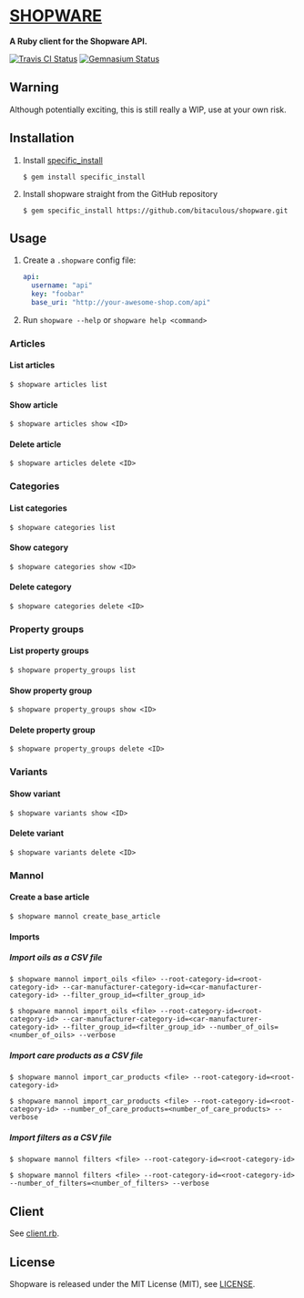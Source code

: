 [SHOPWARE](http://bitaculous.github.io/shopware "shopware")
===========================================================

**A Ruby client for the Shopware API.**

[![Travis CI Status](https://travis-ci.org/bitaculous/shopware.svg)](http://travis-ci.org/bitaculous/shopware) [![Gemnasium Status](https://gemnasium.com/bitaculous/shopware.svg)](https://gemnasium.com/bitaculous/shopware)

Warning
-------

Although potentially exciting, this is still really a WIP, use at your own risk.

Installation
------------

1. Install [specific_install](https://github.com/rdp/specific_install "Rubygems plugin to allow you to install an 'edge' gem straight from its GitHub repository")

    ```
    $ gem install specific_install
    ```

2. Install shopware straight from the GitHub repository

    ```
    $ gem specific_install https://github.com/bitaculous/shopware.git
    ```

Usage
-----

1. Create a `.shopware` config file:

    ```yml
    api:
      username: "api"
      key: "foobar"
      base_uri: "http://your-awesome-shop.com/api"
    ```

2. Run `shopware --help` or `shopware help <command>`

### Articles

#### List articles

```
$ shopware articles list
```

#### Show article

```
$ shopware articles show <ID>
```

#### Delete article

```
$ shopware articles delete <ID>
```

### Categories

#### List categories

```
$ shopware categories list
```

#### Show category

```
$ shopware categories show <ID>
```

#### Delete category

```
$ shopware categories delete <ID>
```

### Property groups

#### List property groups

```
$ shopware property_groups list
```

#### Show property group

```
$ shopware property_groups show <ID>
```

#### Delete property group

```
$ shopware property_groups delete <ID>
```

### Variants

#### Show variant

```
$ shopware variants show <ID>
```

#### Delete variant

```
$ shopware variants delete <ID>
```

### Mannol

#### Create a base article

```
$ shopware mannol create_base_article
```

#### Imports

##### Import oils as a CSV file

```
$ shopware mannol import_oils <file> --root-category-id=<root-category-id> --car-manufacturer-category-id=<car-manufacturer-category-id> --filter_group_id=<filter_group_id>

$ shopware mannol import_oils <file> --root-category-id=<root-category-id> --car-manufacturer-category-id=<car-manufacturer-category-id> --filter_group_id=<filter_group_id> --number_of_oils=<number_of_oils> --verbose
```

##### Import care products as a CSV file

```
$ shopware mannol import_car_products <file> --root-category-id=<root-category-id>

$ shopware mannol import_car_products <file> --root-category-id=<root-category-id> --number_of_care_products=<number_of_care_products> --verbose
```

##### Import filters as a CSV file

```
$ shopware mannol filters <file> --root-category-id=<root-category-id>

$ shopware mannol filters <file> --root-category-id=<root-category-id> --number_of_filters=<number_of_filters> --verbose
```

Client
------

See [client.rb](https://github.com/bitaculous/shopware/blob/lib/shopware/api/client.rb "client.rub").

License
-------

Shopware is released under the MIT License (MIT), see [LICENSE](https://raw.githubusercontent.com/bitaculous/shopware/master/LICENSE "License").